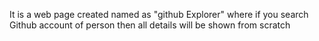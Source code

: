 It is a web page created named as "github Explorer" where if you search Github account of person then all details will be shown from scratch

